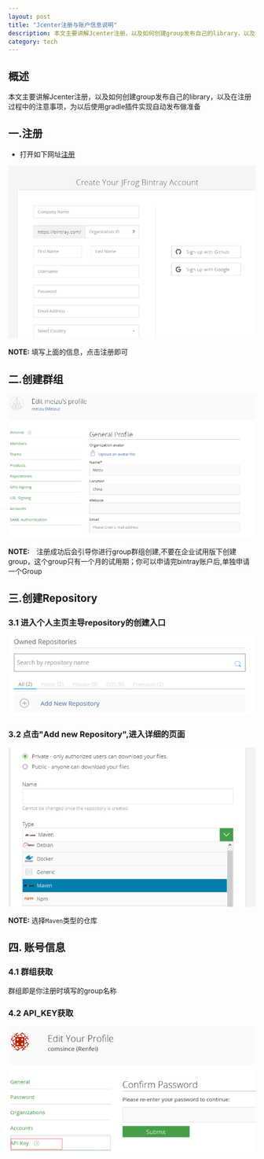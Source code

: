 ```yaml
---
layout: post
title: "Jcenter注册与账户信息说明"
description: 本文主要讲解Jcenter注册，以及如何创建group发布自己的library，以及在注册过程中的注意事项
category: tech
---
```



##  概述
本文主要讲解Jcenter注册，以及如何创建group发布自己的library，以及在注册过程中的注意事项，为以后使用gradle插件实现自动发布做准备

## 一.注册

* 打开如下网址[注册](https://bintray.com/signup)

![image](/images/tech/register-jcenter/register.png)

**NOTE:** 填写上面的信息，点击注册即可

## 二.创建群组
![image](/images/tech/register-jcenter/create_group.png)

**NOTE:**　注册成功后会引导你进行group群组创建,不要在企业试用版下创建group，这个group只有一个月的试用期；你可以申请完bintray账户后,单独申请一个Group

## 三.创建Repository

### 3.1 进入个人主页主导repository的创建入口

![image](/images/tech/register-jcenter/repository.png)

### 3.2 点击"Add new Repository",进入详细的页面

![image](/images/tech/register-jcenter/add_repository.png)

**NOTE:** 选择```Maven```类型的仓库

## 四. 账号信息

### 4.1 群组获取
群组即是你注册时填写的group名称

### 4.2 API_KEY获取

![image](/images/tech/register-jcenter/api_key.png)
